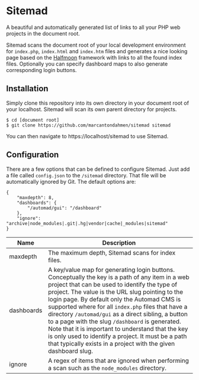 # Sitemad

A beautiful and automatically generated list of links to all your PHP web projects in the document root.

Sitemad scans the document root of your local development environment for `index.php`, `index.html` and `index.htm` files and generates a nice looking page based on the [Halfmoon](https://www.gethalfmoon.com) framework with links to all the found index files. Optionally you can specify dashboard maps to also generate corresponding login buttons. 

## Installation

Simply clone this repository into its own directory in your document root of your localhost. Sitemad will scan its own parent directory for projects.

	$ cd [document root]
	$ git clone https://github.com/marcantondahmen/sitemad sitemad

You can then navigate to https://localhost/sitemad to use Sitemad.

## Configuration

There are a few options that can be defined to configure Sitemad. Just add a file called `config.json` to the `/sitemad` directory. That file will be automatically ignored by Git. The default options are:

	{
	    "maxdepth": 8,
	    "dashboards": {
	        "/automad/gui": "/dashboard"
	    },
	    "ignore": "archive|node_modules|.git|.hg|vendor|cache|_modules|sitemad"
	}

| Name | Description |
| ---- | ----------- |
| maxdepth | The maximum depth, Sitemad scans for index files. |
| dashboards | A key/value map for generating login buttons. Conceptually the key is a path of any item in a web project that can be used to identify the type of project. The value is the URL slug pointing to the login page. By default only the Automad CMS is supported where for all `index.php` files that have a directory `/automad/gui` as a direct sibling, a button to a page with the slug `/dashboard` is generated. Note that it is important to understand that the key is only used to identify a project. It must be a path that typically exists in a project with the given dashboard slug. |
| ignore | A regex of items that are ignored when performing a scan such as the `node_modules` directory. |